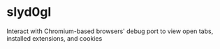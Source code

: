 # slyd0gl
Interact with Chromium-based browsers' debug port to view open tabs, installed extensions, and cookies

